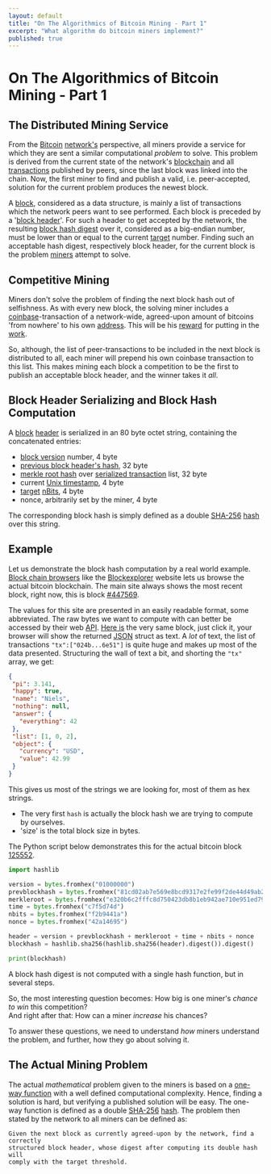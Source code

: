 ```yaml
---
layout: default
title: "On The Algorithmics of Bitcoin Mining - Part 1"
excerpt: "What algorithm do bitcoin miners implement?"
published: true
---
```


# On The Algorithmics of Bitcoin Mining - Part 1

## The Distributed Mining Service

From the [Bitcoin](https://bitcoin.org) [network's](https://en.bitcoin.it/wiki/Network) perspective, all miners provide a service for which they are sent a similar computational _problem_ to solve. This problem is derived from the current state of the network's [blockchain](https://en.bitcoin.it/wiki/Block_chain) and all [transactions](https://en.bitcoin.it/wiki/Transaction) published by peers, since the last block was linked into the chain. Now, the first miner to find and publish a valid, i.e. peer-accepted, solution for the current problem produces the newest block.

A [block](https://en.bitcoin.it/wiki/Block), considered as a data structure, is mainly a list of transactions which the network peers want to see performed. Each block is preceded by a '[block header](https://bitcoin.org/en/developer-reference#block-headers)'. For such a header to get accepted by the network, the resulting [block hash digest](https://en.bitcoin.it/wiki/Block_hashing_algorithm)  over it, considered as a big-endian number, must be lower than or equal to the current [target](https://en.bitcoin.it/wiki/Target) number. Finding such an acceptable hash digest, respectively block header, for the current block is the problem [miners](https://en.bitcoin.it/wiki/Mining) attempt to solve.

## Competitive Mining

Miners don't solve the problem of finding the next block hash out of selfishness. As with every new block, the solving miner includes a [coinbase](https://en.bitcoin.it/wiki/Coinbase)-transaction of a network-wide, agreed-upon amount of bitcoins 'from nowhere' to his own [address](https://en.bitcoin.it/wiki/Address). This will be his [reward](https://en.bitcoin.it/wiki/Mining#Reward) for putting in the [work](https://en.bitcoin.it/wiki/Proof_of_work).

So, although, the list of peer-transactions to be included in the next block is distributed to all, each miner will prepend his own coinbase transaction to this list.  This makes mining each block a competition to be the first to publish an acceptable block header, and the winner takes it _all_.

## Block Header Serializing and Block Hash Computation

A [block](https://en.bitcoin.it/wiki/Block_hashing_algorithm) [header](https://bitcoin.org/en/developer-reference#block-headers) is serialized in an 80 byte octet string, containing the concatenated entries:

- [block version](https://bitcoin.org/en/developer-reference#block-versions) number, 4 byte
- [previous block header's hash](https://bitcoin.org/en/developer-reference#term-previous-block-header-hash), 32 byte
- [merkle root hash](https://bitcoin.org/en/glossary/merkle-root) over  [serialized transaction](https://bitcoin.org/en/glossary/serialized-transaction) list, 32 byte
- current [Unix timestamp](https://en.wikipedia.org/wiki/Unix_time), 4 byte
- [target](https://en.bitcoin.it/wiki/Target) [nBits](https://bitcoin.org/en/developer-reference#target-nbits), 4 byte
- nonce, arbitrarily set by the miner, 4 byte

The corresponding block hash is simply defined as a double [SHA-256](https://en.wikipedia.org/wiki/SHA-2) [hash](https://dx.doi.org/10.6028/NIST.FIPS.180-4) over this string.

## Example

 Let us demonstrate the block hash computation by a real world example. [Block chain browsers](https://en.bitcoin.it/wiki/Block_chain_browser) like the [Blockexplorer](https://blockexplorer.com) website lets us browse the actual bitcoin blockchain. The main site always shows the most recent block, right now, this is block [#447569](https://blockexplorer.com/block/0000000000000000025f4304cbcaa71ffe257eb14e5a12303d257bed95b9c6ac).

 The values for this site are presented in an easily readable format, some abbreviated. The raw bytes we want to compute with can better be accessed by their web [API](https://blockexplorer.com/api-ref). [Here is](https://blockexplorer.com/api/block/00000000000000001e8d6829a8a21adc5d38d0a473b144b6765798e61f98bd1d) the very same block, just click it, your browser will show the returned [JSON](https://en.wikipedia.org/wiki/JSON) struct as text. A _lot_ of text, the list of transactions `"tx":["024b...6e51"]` is quite huge and makes up most of the data presented. Structuring the wall of text a bit, and shorting the `"tx"` array, we get:

  ```json
 {
   "pi": 3.141,
   "happy": true,
   "name": "Niels",
   "nothing": null,
   "answer": {
     "everything": 42
   },
   "list": [1, 0, 2],
   "object": {
     "currency": "USD",
     "value": 42.99
   }
 }
 ```

This gives us most of the strings we are looking for, most of them as hex strings.

- The very first `hash` is actually the block hash we are trying to compute by ourselves.
- 'size' is the total block size in bytes.

The Python script below demonstrates this for the actual bitcoin block [125552](http://blockexplorer.com/block/00000000000000001e8d6829a8a21adc5d38d0a473b144b6765798e61f98bd1d).

```python
import hashlib

version = bytes.fromhex("01000000")
prevblockhash = bytes.fromhex("81cd02ab7e569e8bcd9317e2fe99f2de44d49ab2b8851ba4a308000000000000")
merkleroot = bytes.fromhex("e320b6c2fffc8d750423db8b1eb942ae710e951ed797f7affc8892b0f1fc122b")
time = bytes.fromhex("c7f5d74d")
nbits = bytes.fromhex("f2b9441a")
nonce = bytes.fromhex("42a14695")

header = version + prevblockhash + merkleroot + time + nbits + nonce
blockhash = hashlib.sha256(hashlib.sha256(header).digest()).digest()

print(blockhash)
```


A block hash digest is not computed with a single hash function, but in several steps.

So, the most interesting question becomes: How big is one miner's _chance to win_ this competition?  
And right after that: How can a miner _increase_ his chances?

To answer these questions, we need to understand _how_ miners understand the problem, and further, how they go about solving it.

## The Actual Mining Problem

The actual _mathematical_ problem given to the miners is based on a [one-way function](https://en.wikipedia.org/wiki/One-way_function) with a well defined computational complexity. Hence, finding a solution is hard, but verifying a published solution will be easy. The one-way function is defined as a double [SHA-256](https://en.wikipedia.org/wiki/SHA-2) [hash](https://dx.doi.org/10.6028/NIST.FIPS.180-4). The problem then stated by the network to all miners can be defined as:

```
Given the next block as currently agreed-upon by the network, find a correctly
structured block header, whose digest after computing its double hash will
comply with the target threshold.
```
